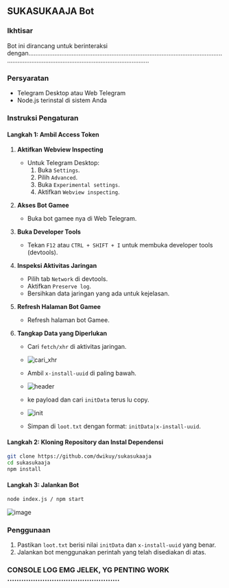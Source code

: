 ## SUKASUKAAJA Bot

### Ikhtisar
Bot ini dirancang untuk berinteraksi dengan..................................................................................................................................................................................................

### Persyaratan
- Telegram Desktop atau Web Telegram
- Node.js terinstal di sistem Anda

### Instruksi Pengaturan

#### Langkah 1: Ambil Access Token
1. **Aktifkan Webview Inspecting**
    - Untuk Telegram Desktop:
        1. Buka `Settings`.
        2. Pilih `Advanced`.
        3. Buka `Experimental settings`.
        4. Aktifkan `Webview inspecting`.

2. **Akses Bot Gamee**
    - Buka bot gamee nya di Web Telegram.

3. **Buka Developer Tools**
    - Tekan `F12` atau `CTRL + SHIFT + I` untuk membuka developer tools (devtools).

4. **Inspeksi Aktivitas Jaringan**
    - Pilih tab `Network` di devtools.
    - Aktifkan `Preserve log`.
    - Bersihkan data jaringan yang ada untuk kejelasan.

5. **Refresh Halaman Bot Gamee**
    - Refresh halaman bot Gamee.

6. **Tangkap Data yang Diperlukan**
    - Cari `fetch/xhr` di aktivitas jaringan.
    - ![cari_xhr](https://github.com/dwikuy/sukasukaaja/assets/58757890/2efd46bd-aed6-411c-8a21-8a9cbe4cde4c)

    - Ambil `x-install-uuid` di paling bawah.
    - ![header](https://github.com/dwikuy/sukasukaaja/assets/58757890/ca33055b-1809-4625-ad21-643e49a4bea4)

    - ke payload dan cari `initData` terus lu copy.
    - ![init](https://github.com/dwikuy/sukasukaaja/assets/58757890/b60a4aed-32c3-4b71-bc18-4a23b83f4ff3)

    - Simpan di `loot.txt` dengan format: `initData|x-install-uuid`.
      

#### Langkah 2: Kloning Repository dan Instal Dependensi
```sh
git clone https://github.com/dwikuy/sukasukaaja
cd sukasukaaja
npm install
```

#### Langkah 3: Jalankan Bot
```sh
node index.js / npm start
```
![image](https://github.com/dwikuy/sukasukaaja/assets/58757890/9c7eb9f7-d29a-4534-b0d6-a4c6ed4fe7b8)

### Penggunaan
1. Pastikan `loot.txt` berisi nilai `initData` dan `x-install-uuid` yang benar.
2. Jalankan bot menggunakan perintah yang telah disediakan di atas.

### CONSOLE LOG EMG JELEK, YG PENTING WORK ................................................
